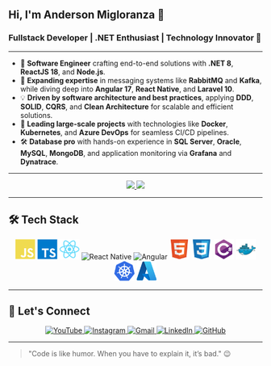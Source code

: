 ## Hi, I'm Anderson Migloranza 👋  
### Fullstack Developer | .NET Enthusiast | Technology Innovator 🚀

---

- 🔭 **Software Engineer** crafting end-to-end solutions with **.NET 8**, **ReactJS 18**, and **Node.js**.
- 🌱 **Expanding expertise** in messaging systems like **RabbitMQ** and **Kafka**, while diving deep into **Angular 17**, **React Native**, and **Laravel 10**.
- 💡 **Driven by software architecture and best practices**, applying **DDD**, **SOLID**, **CQRS**, and **Clean Architecture** for scalable and efficient solutions.
- 🚀 **Leading large-scale projects** with technologies like **Docker**, **Kubernetes**, and **Azure DevOps** for seamless CI/CD pipelines.
- 🛠️ **Database pro** with hands-on experience in **SQL Server**, **Oracle**, **MySQL**, **MongoDB**, and application monitoring via **Grafana** and **Dynatrace**.

---

<div align="center">
  <a href="https://github.com/andersondfm">
    <img height="180em" src="https://github-readme-stats.vercel.app/api?username=andersondfm&show_icons=true&theme=radical"/>
    <img height="180em" src="https://github-readme-stats.vercel.app/api/top-langs/?username=andersondfm&layout=compact&langs_count=7&theme=radical"/>
  </a>
</div>

---

## 🛠️ Tech Stack
<div align="center">
  <img src="https://raw.githubusercontent.com/devicons/devicon/master/icons/javascript/javascript-plain.svg" alt="JavaScript" height="40" width="40">
  <img src="https://raw.githubusercontent.com/devicons/devicon/master/icons/typescript/typescript-plain.svg" alt="TypeScript" height="40" width="40">
  <img src="https://raw.githubusercontent.com/devicons/devicon/master/icons/react/react-original.svg" alt="ReactJS" height="40" width="40">
  <img src="https://cdn.jsdelivr.net/gh/devicons/devicon/icons/react/react-original.svg" alt="React Native" height="40" width="40">
  <img src="https://cdn.jsdelivr.net/gh/devicons/devicon/icons/angularjs/angularjs-original.svg" alt="Angular" height="40" width="40">
  <img src="https://raw.githubusercontent.com/devicons/devicon/master/icons/html5/html5-original.svg" alt="HTML5" height="40" width="40">
  <img src="https://raw.githubusercontent.com/devicons/devicon/master/icons/css3/css3-original.svg" alt="CSS3" height="40" width="40">
  <img src="https://raw.githubusercontent.com/devicons/devicon/master/icons/csharp/csharp-original.svg" alt="C#" height="40" width="40">
  <img src="https://raw.githubusercontent.com/devicons/devicon/master/icons/docker/docker-original.svg" alt="Docker" height="40" width="40">
  <img src="https://raw.githubusercontent.com/devicons/devicon/master/icons/kubernetes/kubernetes-plain.svg" alt="Kubernetes" height="40" width="40">
  <img src="https://raw.githubusercontent.com/devicons/devicon/master/icons/azure/azure-original.svg" alt="Azure DevOps" height="40" width="40">
</div>

---

## 📢 Let's Connect
<div align="center">
  <a href="https://www.youtube.com/user/Andersondfm" target="_blank">
    <img src="https://img.shields.io/badge/YouTube-FF0000?style=for-the-badge&logo=youtube&logoColor=white" alt="YouTube">
  </a>
  <a href="https://instagram.com/andersondfm" target="_blank">
    <img src="https://img.shields.io/badge/Instagram-E4405F?style=for-the-badge&logo=instagram&logoColor=white" alt="Instagram">
  </a>
  <a href="mailto:anderson.migloranza@gmail.com">
    <img src="https://img.shields.io/badge/Gmail-D14836?style=for-the-badge&logo=gmail&logoColor=white" alt="Gmail">
  </a>
  <a href="https://www.linkedin.com/in/anderson-freitas-migloranza-97096033/" target="_blank">
    <img src="https://img.shields.io/badge/LinkedIn-0077B5?style=for-the-badge&logo=linkedin&logoColor=white" alt="LinkedIn">
  </a>
  <a href="https://github.com/andersondfm" target="_blank">
    <img src="https://img.shields.io/badge/GitHub-100000?style=for-the-badge&logo=github&logoColor=white" alt="GitHub">
  </a>
</div>

---

> "Code is like humor. When you have to explain it, it’s bad." 😉
